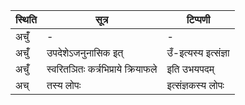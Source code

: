 | स्थिति | सूत्र | टिप्पणी |
| ----- | ------- | ------ |
| अचुँ॑ | - | - |
| अचुँ॑ | उपदेशेऽजनुनासिक इत् | उँ-इत्यस्य इत्संज्ञा |
| अचुँ॑ | स्वरितञितः कर्त्रभिप्राये क्रियाफले | इति उभयपदम् |
| अच् | तस्य लोपः | इत्संज्ञकस्य लोपः |
